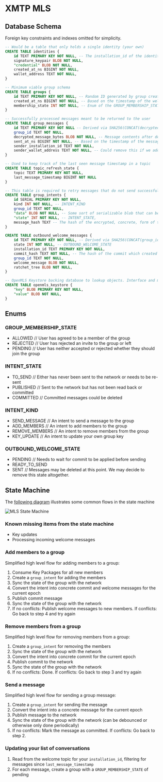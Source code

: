 # XMTP MLS

## Database Schema

Foreign key constraints and indexes omitted for simplicity.

```sql
-- Would be a table that only holds a single identity (your own)
CREATE TABLE identities {
    id TEXT PRIMARY KEY NOT NULL, -- The installation_id of the identity
    signature_keypair BLOB NOT NULL,
    "credential" BLOB NOT NULL,
    created_at_ns BIGINT NOT NULL,
    wallet_address TEXT NOT NULL,
}

-- Minimum viable group schema
CREATE TABLE groups {
    id TEXT PRIMARY KEY NOT NULL, -- Random ID generated by group creator
    created_at_ns BIGINT NOT NULL, -- Based on the timestamp of the welcome message
    membership_state INT NOT NULL, -- Enum of the GROUP_MEMBERSHIP_STATE listed below
}

-- Successfully processed messages meant to be returned to the user
CREATE TABLE group_messages {
    id TEXT PRIMARY KEY NOT NULL -- Derived via SHA256(CONCAT(decrypted_message_bytes, conversation_id, timestamp))
    group_id TEXT NOT NULL,
    decrypted_message_bytes BLOB NOT NULL, -- Message contents after decryption
    sent_at_ns BIGINT NOT NULL, -- Based on the timestamp of the message
    sender_installation_id TEXT NOT NULL,
    sender_wallet_address TEXT NOT NULL, -- Could remove this if we added a table mapping installation_ids to wallet addresses
}

-- Used to keep track of the last seen message timestamp in a topic
CREATE TABLE topic_refresh_state {
    topic TEXT PRIMARY KEY NOT NULL,
    last_message_timestamp BIGINT NOT NULL
}

-- This table is required to retry messages that do not send successfully due to epoch conflicts
CREATE TABLE group_intents {
    id SERIAL PRIMARY KEY NOT NULL,
    kind INT NOT NULL, -- INTENT_KIND
    group_id TEXT NOT NULL,
    "data" BLOB NOT NULL, -- Some sort of serializable blob that can be used to re-try the message if the first attempt failed due to conflict
    "state" INT NOT NULL, -- INTENT_STATE,
    message_hash TEXT -- The hash of the encrypted, concrete, form of the message if it was published.
}

CREATE TABLE outbound_welcome_messages {
    id TEXT PRIMARY KEY NOT NULL, -- Derived via SHA256(CONCAT(group_id, welcome_message, ratchet_tree, installation_id))
    state INT NOT NULL, -- OUTBOUND_WELCOME_STATE
    installation_id TEXT PRIMARY KEY NOT NULL,
    commit_hash TEXT NOT NULL, -- The hash of the commit which created this
    group_id TEXT NOT NULL,
    welcome_message BLOB NOT NULL,
    ratchet_tree BLOB NOT NULL,
}

-- OpenMLS Keystore backing database to lookup objects. Interface and matching types defined here https://github.com/openmls/openmls/blob/main/traits/src/key_store.rs
CREATE TABLE openmls_keystore {
    "key" BLOB PRIMARY KEY NOT NULL,
    "value" BLOB NOT NULL,
}
```

## Enums

### GROUP_MEMBERSHIP_STATE

- ALLOWED // User has agreed to be a member of the group
- REJECTED // User has rejected an invite to the group or left
- PENDING // User has neither accepted or rejected whether they should join the group

### INTENT_STATE

- TO_SEND // Either has never been sent to the network or needs to be re-sent
- PUBLISHED // Sent to the network but has not been read back or committed
- COMMITTED // Committed messages could be deleted

### INTENT_KIND

- SEND_MESSAGE // An intent to send a message to the group
- ADD_MEMBERS // An intent to add members to the group
- REMOVE_MEMBERS // An intent to remove members from the group
- KEY_UPDATE // An intent to update your own group key

### OUTBOUND_WELCOME_STATE

- PENDING // Needs to wait for commit to be applied before sending
- READY_TO_SEND
- SENT // Messages may be deleted at this point. We may decide to remove this state altogether.

## State Machine

The [following diagram](https://app.excalidraw.com/s/4nwb0c8ork7/6pPH1kQDoj3) illustrates some common flows in the state machine

![MLS State Machine](../img/mls-state-machine.png "MLS State Machine")

### Known missing items from the state machine

- Key updates
- Processing incoming welcome messages

### Add members to a group

Simplified high level flow for adding members to a group:

1. Consume Key Packages for all new members
1. Create a `group_intent` for adding the members
1. Sync the state of the group with the network
1. Convert the intent into concrete commit and welcome messages for the current epoch
1. Publish commit message
1. Sync the state of the group with the network
1. If no conflicts: Publish welcome messages to new members.
   If conflicts: Go back to step 4 and try again

### Remove members from a group

Simplified high level flow for removing members from a group:

1. Create a `group_intent` for removing the members
1. Sync the state of the group with the network
1. Convert the intent into concrete commit for the current epoch
1. Publish commit to the network
1. Sync the state of the group with the network
1. If no conflicts: Done.
   If conflicts: Go back to step 3 and try again

### Send a message

Simplified high level flow for sending a group message:

1. Create a `group_intent` for sending the message
1. Convert the intent into a concrete message for the current epoch
1. Publish message to the network
1. Sync the state of the group with the network (can be debounced or otherwise only done periodically)
1. If no conflicts: Mark the message as committed. If conflicts: Go back to step 2.

### Updating your list of conversations

1. Read from the welcome topic for your `installation_id`, filtering for messages since `last_message_timestamp`
1. For each message, create a group with a `GROUP_MEMBERSHIP_STATE` of pending
